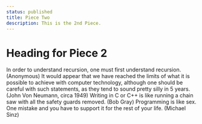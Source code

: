 ```yaml
---
status: published
title: Piece Two
description: This is the 2nd Piece.
---
```


<script context="module">
  import image from './images/art-2.jpg';
  metadata.image = image;
</script>

# Heading for Piece 2

In order to understand recursion, one must first understand recursion. (Anonymous) It would appear that we have reached the limits of what it is possible to achieve with computer technology, although one should be careful with such statements, as they tend to sound pretty silly in 5 years. (John Von Neumann, circa 1949) Writing in C or C++ is like running a chain saw with all the safety guards removed. (Bob Gray) Programming is like sex. One mistake and you have to support it for the rest of your life. (Michael Sinz)
